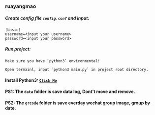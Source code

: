 ### ruayangmao
##### Create config file `config.conf` and input:
```
[basic]
username=<input your username>
password=<input your password>
```

##### Run project:
```
Make sure you have `python3` environmental!

Open termainl, input `python3 main.py` in project root directory.
```

#### Install Python3: <a href="https://www.python.org/downloads/" target="_blank">`Click Me`</a>


#### PS1: The `data` folder is save data log, Dont't move and remove.

#### PS2: The `qrcode` folder is  save everday wechat group image, group by date.
